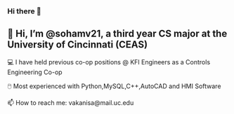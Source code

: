 ### Hi there 👋
## 👋 Hi, I’m @sohamv21, a third year CS major at the University of Cincinnati (CEAS)
<p> 💻 I have held previous co-op positions @ KFI Engineers as a Controls Engineering Co-op <p>
<p> 🖱️ Most experienced with Python,MySQL,C++,AutoCAD and HMI Software </p>
<p> 📫 How to reach me: vakanisa@mail.uc.edu</p>
<!--
**sohamv21/sohamv21** is a ✨ _special_ ✨ repository because its `README.md` (this file) appears on your GitHub profile.

Here are some ideas to get you started:

- 🔭 I’m currently working on ...
- 🌱 I’m currently learning ...
- 👯 I’m looking to collaborate on ...
- 🤔 I’m looking for help with ...
- 💬 Ask me about ...
- 📫 How to reach me: ...
- 😄 Pronouns: ...
- ⚡ Fun fact: ...
-->
